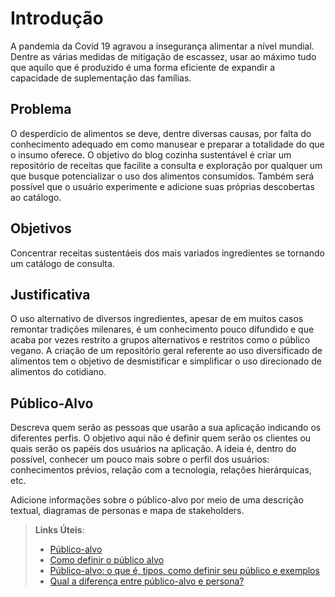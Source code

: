 # Introdução

A pandemia da Covid 19 agravou a insegurança alimentar a nível mundial. Dentre as várias medidas de mitigação de escassez, usar ao máximo tudo que aquilo que é produzido é uma forma eficiente de expandir a capacidade de suplementação das famílias.

## Problema
O desperdício de alimentos se deve, dentre diversas causas, por falta do conhecimento adequado em como manusear e preparar a totalidade do que o insumo oferece.
O objetivo do blog cozinha sustentável é criar um repositório de receitas que facilite a consulta e exploração por qualquer um que busque potencializar o uso dos alimentos consumidos. Também será possível que o usuário experimente e adicione suas próprias descobertas ao catálogo.

## Objetivos
Concentrar receitas sustentáeis dos mais variados ingredientes se tornando um catálogo de consulta.

## Justificativa

O uso alternativo de diversos ingredientes, apesar de em muitos casos remontar tradições milenares, é um conhecimento pouco difundido e que acaba por vezes restrito a grupos alternativos e restritos como o público vegano.
A criação de um repositório geral referente ao uso diversificado de alimentos tem o objetivo de desmistificar e simplificar o uso direcionado de alimentos do cotidiano.

## Público-Alvo

Descreva quem serão as pessoas que usarão a sua aplicação indicando os diferentes perfis. O objetivo aqui não é definir quem serão os clientes ou quais serão os papéis dos usuários na aplicação. A ideia é, dentro do possível, conhecer um pouco mais sobre o perfil dos usuários: conhecimentos prévios, relação com a tecnologia, relações
hierárquicas, etc.

Adicione informações sobre o público-alvo por meio de uma descrição textual, diagramas de personas e mapa de stakeholders.

> **Links Úteis**:
> - [Público-alvo](https://blog.hotmart.com/pt-br/publico-alvo/)
> - [Como definir o público alvo](https://exame.com/pme/5-dicas-essenciais-para-definir-o-publico-alvo-do-seu-negocio/)
> - [Público-alvo: o que é, tipos, como definir seu público e exemplos](https://klickpages.com.br/blog/publico-alvo-o-que-e/)
> - [Qual a diferença entre público-alvo e persona?](https://rockcontent.com/blog/diferenca-publico-alvo-e-persona/)
